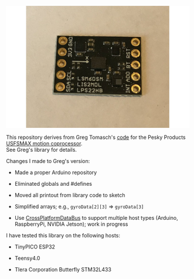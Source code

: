 <a href="https://www.tindie.com/products/onehorse/max32660-motion-co-processor/"><img src="extras/media/usfsmax.jpg" width=500></a>

This repository derives from Greg Tomasch's [code](https://github.com/gregtomasch/USFSMAX) for the Pesky Products
[USFSMAX motion coprocessor](https://www.tindie.com/products/onehorse/max32660-motion-co-processor/).  
See Greg's library for details.

Changes I made to Greg's version:

* Made a proper Arduino repository

* Eliminated globals and #defines

* Moved all printout from library code to sketch

* Simplified arrays; e.g., ```gyroData[2][3]``` => ```gyroData[3]```

* Use [CrossPlatformDataBus](https://github.com/simondlevy/CrossPlatformDataBus) to support multiple host types
(Arduino, RaspberryPi, NVIDIA Jetson); work in progress

I have tested this library on the following hosts:

* TinyPICO ESP32

* Teensy4.0

* Tlera Corporation Butterfly STM32L433
